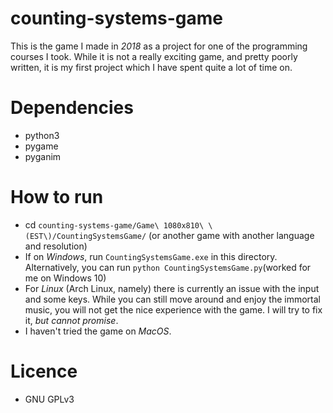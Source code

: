 # counting-systems-game

This is the game I made in *2018* as a project for one of the programming courses I took.
While it is not a really exciting game, and pretty poorly written, it is my first project which I have spent quite a lot of time on.

# Dependencies
* python3
* pygame
* pyganim

# How to run
* cd `counting-systems-game/Game\ 1080x810\ \(EST\)/CountingSystemsGame/` (or another game with another language and resolution) 
* If on *Windows*, run `CountingSystemsGame.exe` in this directory.
  Alternatively, you can run `python CountingSystemsGame.py`(worked for me on Windows 10)
* For *Linux* (Arch Linux, namely) there is currently an issue with the input and some keys.
  While you can still move around and enjoy the immortal music, you will not get the nice experience with the game.
  I will try to fix it, *but cannot promise*.
* I haven't tried the game on *MacOS*.

# Licence
* GNU GPLv3
